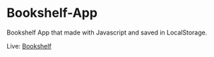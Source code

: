 # Bookshelf-App

Bookshelf App that made with Javascript and saved in LocalStorage.

Live: [Bookshelf](https://ari-bookshelf-app.netlify.app/)